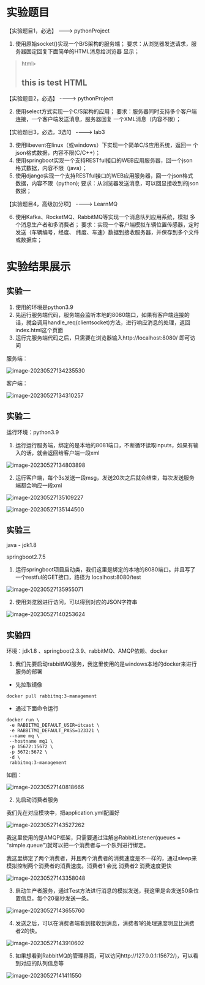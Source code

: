 # 实验题目
【实验题目1，必选】 ---> pythonProject

1. 使用原始socket()实现一个B/S架构的服务端；
 要求：从浏览器发送请求，服务器固定回复下面简单的HTML消息给浏览器
 显示；

> html><head><title>testHTML</title></head>
> <body>
>
> <h2>this is test HTML</h2>
> </body>
> </html>


【实验题目2，必选】 ---->  pythonProject

2. 使用select方式实现一个C/S架构的应用；
 要求：服务器同时支持多个客户端连接，一个客户端发送消息，服务器回复
 一个XML消息（内容不限）；


【实验题目3，必选，3选1】 ----> lab3

3. 使用libevent在linux（或windows）下实现一个简单C/S应用系统，返回一
个json格式数据，内容不限(C/C++)；
4. 使用springboot实现一个支持RESTful接口的WEB应用服务器，回一个json
格式数据，内容不限（java）；
5. 使用django实现一个支持RESTful接口的WEB应用服务器，回一个json格式
数据，内容不限（python); 
 要求：从浏览器发送消息，可以回显接收到的json数据；


【实验题目4，高级加分项】 ----> LearnMQ

6. 使用Kafka、RocketMQ、RabbitMQ等实现一个消息队列应用系统，模拟
多个消息生产者和多消费者；
 要求：实现一个客户端模拟车辆位置传感器，定时发送（车辆编号，经度、
纬度、车速）数据到接收服务器，并保存到多个文件或数据库；



# 实验结果展示

## 实验一

1. 使用的环境是python3.9
2. 先运行服务端代码，服务端会监听本地的8080端口，如果有客户端连接的话，就会调用handle_req(clientsocket)方法，进行响应消息的处理，返回index.html这个页面
3. 运行完服务端代码之后，只需要在浏览器输入http://localhost:8080/ 即可访问



服务端：

![image-20230527134235530](C:\Users\lenovo\AppData\Roaming\Typora\typora-user-images\image-20230527134235530.png)

客户端：

![image-20230527134310257](C:\Users\lenovo\AppData\Roaming\Typora\typora-user-images\image-20230527134310257.png)

## 实验二

运行环境：python3.9



1. 运行运行服务端，绑定的是本地的8081端口，不断循环读取inputs，如果有输入的话，就会返回给客户端一段xml

![image-20230527134803898](C:\Users\lenovo\AppData\Roaming\Typora\typora-user-images\image-20230527134803898.png)



2. 运行客户端，每个3s发送一段msg，发送20次之后就会结束，每次发送服务端都会响应一段xml

![image-20230527135109227](C:\Users\lenovo\AppData\Roaming\Typora\typora-user-images\image-20230527135109227.png)

![image-20230527135144500](C:\Users\lenovo\AppData\Roaming\Typora\typora-user-images\image-20230527135144500.png)



## 实验三

java - jdk1.8

springboot2.7.5



1. 运行springboot项目启动类，我们这里是绑定的本地的8080端口。并且写了一个restful的GET接口，路径为 localhost:8080/test

![image-20230527135955071](C:\Users\lenovo\AppData\Roaming\Typora\typora-user-images\image-20230527135955071.png)

2. 使用浏览器进行访问，可以得到对应的JSON字符串

![image-20230527140253624](C:\Users\lenovo\AppData\Roaming\Typora\typora-user-images\image-20230527140253624.png)





## 实验四

环境：jdk1.8 、springboot2.3.9、rabbitMQ、AMQP依赖、docker



1. 我们先要启动rabbitMQ服务，我这里使用的是windows本地的docker来进行服务的部署

- 先拉取镜像

```
docker pull rabbitmq:3-management
```

- 通过下面命令运行

```
docker run \
 -e RABBITMQ_DEFAULT_USER=itcast \
 -e RABBITMQ_DEFAULT_PASS=123321 \
 --name mq \
 --hostname mq1 \
 -p 15672:15672 \
 -p 5672:5672 \
 -d \
 rabbitmq:3-management
```

如图：

![image-20230527140818666](C:\Users\lenovo\AppData\Roaming\Typora\typora-user-images\image-20230527140818666.png)



2. 先启动消费者服务

我们先在对应模块中，把application.yml配置好

![image-20230527143527262](C:\Users\lenovo\AppData\Roaming\Typora\typora-user-images\image-20230527143527262.png)

我这里使用的是AMQP框架，只需要通过注解@RabbitListener(queues = "simple.queue")就可以把一个消费者与一个队列进行绑定。



我这里绑定了两个消费者，并且两个消费者的消费速度是不一样的，通过sleep来模拟控制两个消费者的消费速度。消费者1 会比 消费者2 消费速度更快

![image-20230527143358048](C:\Users\lenovo\AppData\Roaming\Typora\typora-user-images\image-20230527143358048.png)



3. 启动生产者服务，通过Test方法进行消息的模拟发送，我这里是会发送50条位置信息，每个20毫秒发送一条。

![image-20230527143655760](C:\Users\lenovo\AppData\Roaming\Typora\typora-user-images\image-20230527143655760.png)

4. 发送之后，可以在消费者端看到接收到消息，消费者1的处理速度明显比消费者2的快。

![image-20230527143910602](C:\Users\lenovo\AppData\Roaming\Typora\typora-user-images\image-20230527143910602.png)





5. 如果想看到RabbitMQ的管理界面，可以访问http://127.0.0.1:15672/)，可以看到对应的队列信息等

![image-20230527141411550](C:\Users\lenovo\AppData\Roaming\Typora\typora-user-images\image-20230527141411550.png)



















